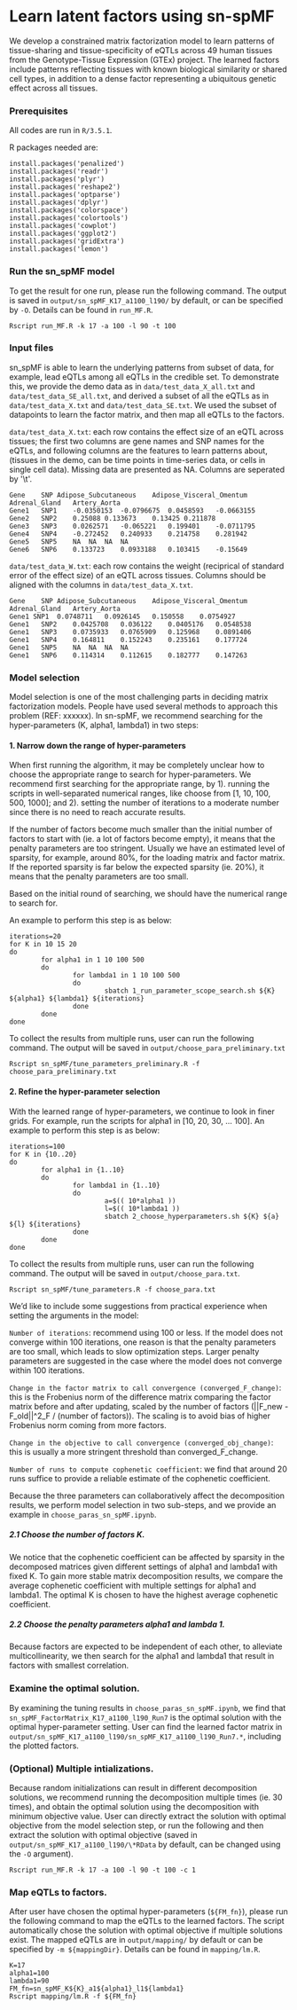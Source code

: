 
# Learn latent factors using sn-spMF
We develop a constrained matrix factorization model to learn patterns of tissue-sharing and tissue-specificity of eQTLs across 49 human tissues from the Genotype-Tissue Expression (GTEx) project. The learned factors include patterns reflecting tissues with known biological similarity or shared cell types, in addition to a dense factor representing a ubiquitous genetic effect across all tissues.

### Prerequisites
All codes are run in ```R/3.5.1```. 

R packages needed are:
```
install.packages('penalized')
install.packages('readr')
install.packages('plyr')
install.packages('reshape2')
install.packages('optparse')
install.packages('dplyr')
install.packages('colorspace')
install.packages('colortools')
install.packages('cowplot')
install.packages('ggplot2')
install.packages('gridExtra')
install.packages('lemon')
```

### Run the sn_spMF model
To get the result for one run, please run the following command. The output is saved in ```output/sn_spMF_K17_a1100_l190/``` by default, or can be specified by ```-O```. Details can be found in ```run_MF.R```.
```
Rscript run_MF.R -k 17 -a 100 -l 90 -t 100
```

### Input files

sn_spMF is able to learn the underlying patterns from subset of data, for example, lead eQTLs among all eQTLs in the credible set. To demonstrate this, we provide the demo data as in ```data/test_data_X_all.txt``` and ```data/test_data_SE_all.txt```, and derived a subset of all the eQTLs as in ```data/test_data_X.txt``` and ```data/test_data_SE.txt```. We used the subset of datapoints to learn the factor matrix, and then map all eQTLs to the factors.

```data/test_data_X.txt```: each row contains the effect size of an eQTL across tissues; the first two columns are gene names and SNP names for the eQTLs, and following columns are the features to learn patterns about, (tissues in the demo, can be time points in time-series data, or cells in single cell data). Missing data are presented as NA. Columns are seperated by '\t'. 

```
Gene	SNP	Adipose_Subcutaneous	Adipose_Visceral_Omentum	Adrenal_Gland	Artery_Aorta
Gene1	SNP1	-0.0350153	-0.0796675	0.0458593	-0.0663155
Gene2	SNP2	0.25088	0.133673	0.13425	0.211878
Gene3	SNP3	0.0262571	-0.065221	0.199401	-0.0711795
Gene4	SNP4	-0.272452	0.240933	0.214758	0.281942
Gene5	SNP5	NA	NA	NA	NA
Gene6	SNP6	0.133723	0.0933188	0.103415	-0.15649
```


```data/test_data_W.txt```: each row contains the weight (reciprical of standard error of the effect size) of an eQTL across tissues. Columns should be aligned with the columns in ```data/test_data_X.txt```.

```
Gene	SNP	Adipose_Subcutaneous	Adipose_Visceral_Omentum	Adrenal_Gland	Artery_Aorta
Gene1 SNP1	0.0748711	0.0926145	0.150558	0.0754927
Gene1	SNP2	0.0425708	0.036122	0.0405176	0.0548538
Gene1	SNP3	0.0735933	0.0765909	0.125968	0.0891406
Gene1	SNP4	0.164811	0.152243	0.235161	0.177724
Gene1	SNP5	NA	NA	NA	NA
Gene1	SNP6	0.114314	0.112615	0.182777	0.147263
```


### Model selection


Model selection is one of the most challenging parts in deciding matrix factorization models. People have used several methods to approach this problem (REF: xxxxxx). In sn-spMF, we recommend searching for the hyper-parameters (K, alpha1, lambda1) in two steps:

#### 1. Narrow down the range of hyper-parameters 

When first running the algorithm, it may be completely unclear how to choose the appropriate range to search for hyper-parameters. We recommend first searching for the appropriate range, by 1). running the scripts in well-separated numerical ranges, like choose from [1, 10, 100, 500, 1000]; and 2).  setting the number of iterations to a moderate number since there is no need to reach accurate results. 

If the number of factors become much smaller than the initial number of factors to start with (ie. a lot of factors become empty), it means that the penalty parameters are too stringent. Usually we have an estimated level of sparsity, for example, around 80%, for the loading matrix and factor matrix. If the reported sparsity is far below the expected sparsity (ie. 20%), it means that the penalty parameters are too small. 

Based on the initial round of searching, we should have the numerical range to search for. 

An example to perform this step is as below:
```
iterations=20
for K in 10 15 20
do
        for alpha1 in 1 10 100 500
        do
                for lambda1 in 1 10 100 500
                do
                        sbatch 1_run_parameter_scope_search.sh ${K} ${alpha1} ${lambda1} ${iterations}
                done
        done
done
```

To collect the results from multiple runs, user can run the following command. The output will be saved in ```output/choose_para_preliminary.txt```
```
Rscript sn_spMF/tune_parameters_preliminary.R -f choose_para_preliminary.txt
```


#### 2. Refine the hyper-parameter selection

With the learned range of hyper-parameters, we continue to look in finer grids. For example, run the scripts for alpha1 in [10, 20, 30, … 100]. An example to perform this step is as below:
```
iterations=100
for K in {10..20}
do
        for alpha1 in {1..10}
        do
                for lambda1 in {1..10}
                do
                        a=$(( 10*alpha1 ))
                        l=$(( 10*lambda1 ))
                        sbatch 2_choose_hyperparameters.sh ${K} ${a} ${l} ${iterations}
                done
        done
done
```

To collect the results from multiple runs, user can run the following command. The output will be saved in ```output/choose_para.txt```.
```
Rscript sn_spMF/tune_parameters.R -f choose_para.txt
```

We’d like to include some suggestions from practical experience when setting the arguments in the model:

```Number of iterations```: recommend using 100 or less. If the model does not converge within 100 iterations, one reason is that the penalty parameters are too small, which leads to slow optimization steps. Larger penalty parameters are suggested in the case where the model does not converge within 100 iterations. 

```Change in the factor matrix to call convergence (converged_F_change)```: this is the Frobenius norm of the difference matrix comparing the factor matrix before and after updating, scaled by the number of factors (||F_new - F_old||^2_F / (number of factors)). The scaling is to avoid bias of higher Frobenius norm coming from more factors. 

```Change in the objective to call convergence (converged_obj_change)```: this is usually a more stringent threshold than converged_F_change. 

```Number of runs to compute cophenetic coefficient```: we find that around 20 runs suffice to provide a reliable estimate of the cophenetic coefficient. 


Because the three parameters can collaboratively affect the decomposition results, we perform model selection in two sub-steps, and we provide an example in ```choose_paras_sn_spMF.ipynb```. 


##### 2.1 Choose the number of factors K. 

We notice that the cophenetic coefficient can be affected by sparsity in the decomposed matrices given different settings of alpha1 and lambda1 with fixed K. To gain more stable matrix decomposition results, we compare the average cophenetic coefficient with multiple settings for alpha1 and lambda1. The optimal K is chosen to have the highest average cophenetic coefficient. 

##### 2.2 Choose the penalty parameters alpha1 and lambda 1. 

Because factors are expected to be independent of each other, to alleviate multicollinearity, we then search for the alpha1 and lambda1 that result in factors with smallest correlation. 

### Examine the optimal solution.

By examining the tuning results in ```choose_paras_sn_spMF.ipynb```, we find that ```sn_spMF_FactorMatrix_K17_a1100_l190_Run7``` is the optimal solution with the optimal hyper-parameter setting. User can find the learned factor matrix in ``` output/sn_spMF_K17_a1100_l190/sn_spMF_K17_a1100_l190_Run7.*```, including the plotted factors. 



### (Optional) Multiple intializations.

Because random initializations can result in different decomposition solutions, we recommend running the decomposition multiple times (ie. 30 times), and obtain the optimal solution using the decomposition with minimum objective value. User can directly extract the solution with optimal objective from the model selection step, or run the following and then extract the solution with optimal objective (saved in ```output/sn_spMF_K17_a1100_l190/\*RData``` by default, can be changed using the ```-O``` argument).

```
Rscript run_MF.R -k 17 -a 100 -l 90 -t 100 -c 1
```


### Map eQTLs to factors.
After user have chosen the optimal hyper-parameters (```${FM_fn}```), please run the following command to map the eQTLs to the learned factors. The script automatically chose the solution with optimal objective if multiple solutions exist. The mapped eQTLs are in ```output/mapping/``` by default or can be specified by ```-m ${mappingDir}```. Details can be found in ```mapping/lm.R```.

```
K=17
alpha1=100
lambda1=90
FM_fn=sn_spMF_K${K}_a1${alpha1}_l1${lambda1}
Rscript mapping/lm.R -f ${FM_fn}
```


